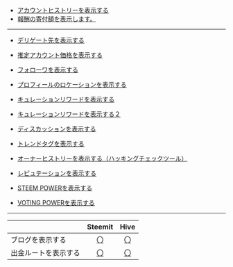 
* [アカウントヒストリーを表示する](https://ojagggyo.github.io/steemitapi/getaccounthistory.0.1.html)
* [報酬の寄付額を表示します。](https://ojagggyo.github.io/steemitapi/benefactor.html)

 
---

* [デリゲート先を表示する](https://ojagggyo.github.io/steemitapi/getvestingdelegations.html)
* [推定アカウント価格を表示する](https://ojagggyo.github.io/steemitapi/estimateAccountValue.html)
* [フォローワを表示する](https://ojagggyo.github.io/steemitapi/getfollowers.html)
* [プロフィールのロケーションを表示する](https://ojagggyo.github.io/steemitapi/profile_location.html)
* [キュレーションリワードを表示する](https://ojagggyo.github.io/steemitapi/curationrewards.html)
* [キュレーションリワードを表示する２](https://ojagggyo.github.io/steemitapi/curationrewards2.html)

* [ディスカッションを表示する](https://ojagggyo.github.io/steemitapi/getdiscussionsbycreated.html)
* [トレンドタグを表示する](https://ojagggyo.github.io/steemitapi/gettrendingtags.html)
* [オーナーヒストリーを表示する（ハッキングチェックツール）](https://ojagggyo.github.io/steemitapi/ownerhistory.html)
* [レピュテーションを表示する](https://ojagggyo.github.io/steemitapi/reputation.html#yasu)
* [STEEM POWERを表示する](https://ojagggyo.github.io/steemitapi/steempower.html)
* [VOTING POWERを表示する](https://ojagggyo.github.io/steemitapi/votingpower.html)

---

||Steemit|Hive| 
|-----|:-----:|:-----:| 
|ブログを表示する|[〇](https://ojagggyo.github.io/steemitapi/getblog.html)|[〇](https://ojagggyo.github.io/steemitapi/hive/getblog.html)| 
|出金ルートを表示する|[〇](https://ojagggyo.github.io/steemitapi/getwithdrawroutes.html)|[〇](https://ojagggyo.github.io/steemitapi/hive/getwithdrawroutes.html)|


